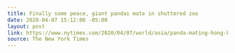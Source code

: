 ```yaml
---
title: Finally some peace, giant pandas mate in shuttered zoo
date: 2020-04-07 15:12:00 -05:00
layout: post
link: https://www.nytimes.com/2020/04/07/world/asia/panda-mating-hong-kong.html
source: The New York Times
---
```


